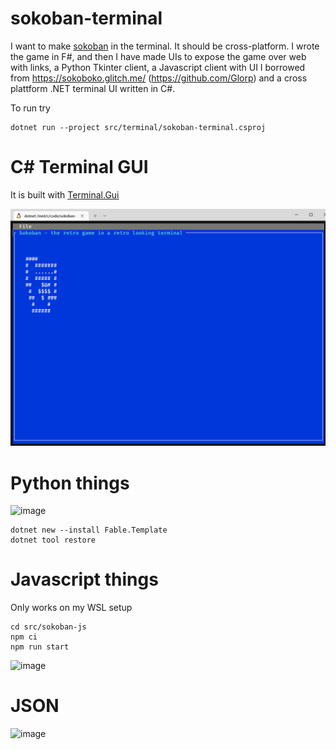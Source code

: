 # sokoban-terminal
I want to make [sokoban](https://en.wikipedia.org/wiki/Sokoban) in the terminal.
It should be cross-platform. I wrote the game in F#, and then I have made UIs to expose the game over web with links, a Python Tkinter client, a Javascript client with UI I borrowed from https://sokoboko.glitch.me/ (https://github.com/Glorp) and a cross plattform .NET terminal UI written in C#.


To run try
```
dotnet run --project src/terminal/sokoban-terminal.csproj
```

# C# Terminal GUI

It is built with [Terminal.Gui](https://gui-cs.github.io/Terminal.Gui/index.html)

![Screenshot](screenshot.PNG)


# Python things


<img width="376" alt="image" src="https://user-images.githubusercontent.com/88324093/193473608-f2935b1e-65f3-48c5-940d-cf13bfd3ea3e.png">


```
dotnet new --install Fable.Template
dotnet tool restore

```

# Javascript things
Only works on my WSL setup
```
cd src/sokoban-js
npm ci
npm run start
```
<img width="435" alt="image" src="https://user-images.githubusercontent.com/88324093/193473673-19ec4e52-f617-44b8-8050-3a6ef98da33a.png">

# JSON 

![image](https://user-images.githubusercontent.com/88324093/193473744-57b685b0-1c41-4480-9c4e-44dbdaa3f829.png)


